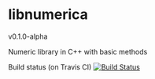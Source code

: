 libnumerica
===========

v0.1.0-alpha

Numeric library in C++ with basic methods

Build status (on Travis CI) [![Build Status](https://travis-ci.org/krvajalmiguelangel/libnumerica.svg?branch=master)](https://travis-ci.org/krvajalmiguelangel/libnumerica)
